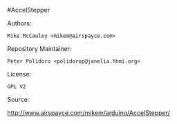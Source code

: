 #AccelStepper

Authors:

    Mike McCauley <mikem@airspayce.com>

Repository Maintainer:

    Peter Polidoro <polidorop@janelia.hhmi.org>

License:

    GPL V2

Source:

<http://www.airspayce.com/mikem/arduino/AccelStepper/>
